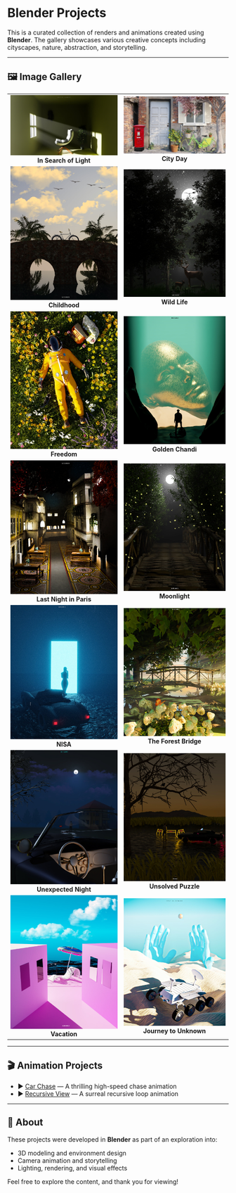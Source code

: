 # Blender Projects

This is a curated collection of renders and animations created using **Blender**. The gallery showcases various creative concepts including cityscapes, nature, abstraction, and storytelling.

---

## 🖼️ Image Gallery

| | |
|:--:|:--:|
| ![In Search of Light](Blender%20Projects/In%20Search%20of%20Light.jpg) <br>**In Search of Light** | ![City Day](Blender%20Projects/City%20day.jpg) <br>**City Day** |
| ![Childhood](Blender%20Projects/Childhood.jpg) <br>**Childhood** |  ![Wild Life](Blender%20Projects/Wild%20Life.jpg) <br>**Wild Life** |
| ![Freedom](Blender%20Projects/Freedom.jpg) <br>**Freedom** | ![Golden Chandi](Blender%20Projects/Golden%20Chandi.jpg) <br>**Golden Chandi** |
| ![Last Night in Paris](Blender%20Projects/Last%20Night%20in%20Paris.jpg) <br>**Last Night in Paris** | ![Moonlight](Blender%20Projects/Moonlight.jpg) <br>**Moonlight** |
| ![NISA](Blender%20Projects/NISA.jpg) <br>**NISA** | ![The Forest Bridge](Blender%20Projects/The%20Forest%20Bridge.jpg) <br>**The Forest Bridge** |
| ![Unexpected Night](Blender%20Projects/Unexpected%20Night.jpg) <br>**Unexpected Night** | ![Unsolved Puzzle](Blender%20Projects/Unsolved%20Puzzle.jpg) <br>**Unsolved Puzzle** |
| ![Vacation](Blender%20Projects/Vacation.jpg) <br>**Vacation** | ![Journey to Unknown](Blender%20Projects/Journey%20to%20Unknown.jpg) <br>**Journey to Unknown** |

---

## 🎬 Animation Projects

- ▶️ [Car Chase](Blender%20Projects/Car%20Chase.mp4) — A thrilling high-speed chase animation  
- ▶️ [Recursive View](Blender%20Projects/Recursive%20view.mp4) — A surreal recursive loop animation

---

## 📁 About

These projects were developed in **Blender** as part of an exploration into:
- 3D modeling and environment design
- Camera animation and storytelling
- Lighting, rendering, and visual effects

Feel free to explore the content, and thank you for viewing!
